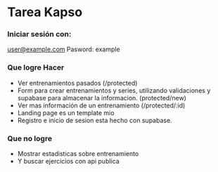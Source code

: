 # Tarea Kapso

### Iniciar sesión con:

user@example.com
Pasword: example

### Que logre Hacer

- Ver entrenamientos pasados (/protected)
- Form para crear entrenamientos y series, utilizando validaciones y supabase para almacenar la informacion. (protected/new)
- Ver mas información de un entrenamiento (/protected/:id)
- Landing page es un template mio
- Registro e inicio de sesion esta hecho con supabase.

### Que no logre

- Mostrar estadisticas sobre entrenamiento
- Y buscar ejercicios con api publica
